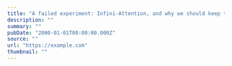 ```yaml
---
title: "A failed experiment: Infini-Attention, and why we should keep trying?"
description: ""
summary: ""
pubDate: "2000-01-01T00:00:00.000Z"
source: ""
url: "https://example.com"
thumbnail: ""
---
```


